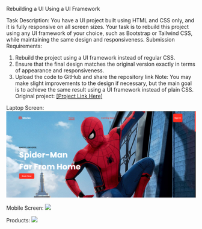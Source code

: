 Rebuilding a UI Using a UI Framework

Task Description:
You have a UI project built using HTML and CSS only, and it
is fully responsive on all screen sizes. Your task is to rebuild
this project using any UI framework of your choice, such as
Bootstrap or Tailwind CSS, while maintaining the same
design and responsiveness.
Submission Requirements:
1. Rebuild the project using a UI framework instead of regular
CSS.
2. Ensure that the final design matches the original version
exactly in terms of appearance and responsiveness.
3. Upload the code to GitHub and share the repository link
Note: You may make slight improvements to the design if
necessary, but the main goal is to achieve the same result
using a UI framework instead of plain CSS.
Original project: <a href="https://drive.google.com/drive/folders/1Oe9jDkKbgR5pieTCD3VC8dIg_tyngZfM">[Project Link Here]</a>

Laptop Screen:
<img src="img/laptop-screen.png"/>

Mobile Screen:
<img src="mobile-screen.png"/>

Products:
<img src="product.png"/>


